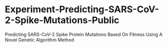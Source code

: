 # Experiment-Predicting-SARS-CoV-2-Spike-Mutations-Public
 Predicting SARS-CoV-2 Spike Protein Mutations Based On Fitness Using A Novel Genetic Algorithm Method
